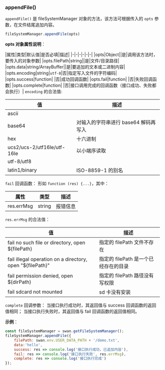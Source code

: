 ### appendFile()

`appendFile()` 是 fileSystemManager 对象的方法，该方法可根据传入的 `opts` 参数，在文件结尾追加内容。

```js
fileSystemManager.appendFile(opts)
```
**opts 对象属性说明**：

|属性|类型|默认值|是否必填|描述|
|-|-|-|-|-|-|
|opts|Object||是|调用该方法时，要传入的对象参数|
|opts.filePath|string||是|文件/目录路径|
|opts.data|string/ArrayBuffer||是|要追加的文本或二进制内容|
|opts.encoding|string|`utf-8`|否|指定写入文件的字符编码|
|opts.success|function| |否|成功回调函数|
|opts.fail|function| |否|失败回调函数|
|opts.complete|function| |否|接口调用完成的回调函数（接口成功、失败都会执行）|
`encoding` 的合法值:

|值|描述|
|-|-|
|ascii| |
|base64|对输入的字符串进行 base64 解码再写入|
|hex|十六进制|
|ucs2/ucs-2/utf16le/utf-16le|以小端序读取|
|utf-8/utf8||
|latin1/binary|ISO-8859-1 的别名|

`fail` 回调函数：
形如 `function (res) {...}`，其中：

|属性|类型|描述|
|-|-|-|
|res.errMsg|string|报错信息 |


`res.errMsg` 的合法值：

| 值                                     | 描述
|-|-|
|fail no such file or directory, open ${filePath}|指定的 filePath 文件不存在
| fail illegal operation on a directory, open "${filePath}"| 指定的 filePath 是一个已经存在的目录
|fail permission denied, open ${dirPath}|指定的 filePath 路径没有写权限
|fail sdcard not mounted|sd 卡没有安装

`complete` 回调参数：
当接口执行成功时，其返回值与 success 回调函数的返回值相同；
当接口执行失败时，其返回值与 fail 回调函数的返回值相同。

**示例**：

```js
const fileSystemManager = swan.getFileSystemManager();
fileSystemManager.appendFile({
    filePath: swan.env.USER_DATA_PATH + '/demo.txt',
    data:'hello',
    success: res => console.log('接口执行成功，已追加内容'),
    fail: res => console.log('接口执行失败', res.errMsg),
    complete: res => console.log('接口执行完成')
});
```